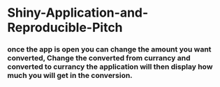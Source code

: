 # Shiny-Application-and-Reproducible-Pitch
### once the app is open you can change the amount you want converted, Change the converted from currancy and converted to currancy the application will then display how much you will get in the conversion.
